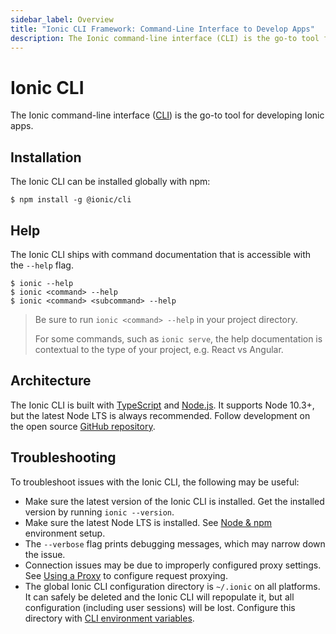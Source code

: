 ```yaml
---
sidebar_label: Overview
title: "Ionic CLI Framework: Command-Line Interface to Develop Apps"
description: The Ionic command-line interface (CLI) is the go-to tool for developing Ionic apps. Install our framework globally with npm.
---
```


# Ionic CLI

The Ionic command-line interface ([CLI](/docs/reference/glossary#cli)) is the go-to tool for developing Ionic apps.

## Installation

The Ionic CLI can be installed globally with npm:

```shell
$ npm install -g @ionic/cli
```

## Help

The Ionic CLI ships with command documentation that is accessible with the `--help` flag.

```shell
$ ionic --help
$ ionic <command> --help
$ ionic <command> <subcommand> --help
```

> Be sure to run `ionic <command> --help` in your project directory.
>
> For some commands, such as `ionic serve`, the help documentation is contextual to the type of your project, e.g. React vs Angular.

<!-- TODO: image? -->

## Architecture

The Ionic CLI is built with [TypeScript](/docs/reference/glossary#typescript) and [Node.js](/docs/reference/glossary#node). It supports Node 10.3+, but the latest Node LTS is always recommended. Follow development on the open source <a href="https://github.com/ionic-team/ionic-cli" target="_blank">GitHub repository</a>.

## Troubleshooting

To troubleshoot issues with the Ionic CLI, the following may be useful:

- Make sure the latest version of the Ionic CLI is installed. Get the installed version by running `ionic --version`.
- Make sure the latest Node LTS is installed. See [Node & npm](/docs/intro/environment#node-npm) environment setup.
- The `--verbose` flag prints debugging messages, which may narrow down the issue.
- Connection issues may be due to improperly configured proxy settings. See [Using a Proxy](/docs/cli/using-a-proxy) to configure request proxying.
- The global Ionic CLI configuration directory is `~/.ionic` on all platforms. It can safely be deleted and the Ionic CLI will repopulate it, but all configuration (including user sessions) will be lost. Configure this directory with [CLI environment variables](/docs/cli/configuration#environment-variables).
